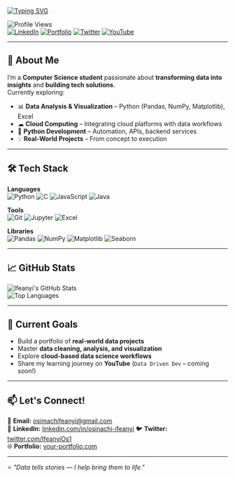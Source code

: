 <!-- Typing Animation -->
[![Typing SVG](https://readme-typing-svg.herokuapp.com?font=Fira+Code&size=26&duration=3000&pause=800&color=00C853&width=650&lines=Hi%2C+I'm+Ifeanyi+Elvis+Osinachi+%F0%9F%91%8B;Data+Analyst+%7C+Aspiring+Data+Scientist;Computer+Science+Undergraduate;Turning+Data+into+Insights)](https://git.io/typing-svg)

<!-- Profile Views & Badges -->
![Profile Views](https://komarev.com/ghpvc/?username=0sinach1&label=Profile%20Views&color=0e75b6&style=flat)  
[![LinkedIn](https://img.shields.io/badge/LinkedIn-%230077B5.svg?style=flat&logo=linkedin&logoColor=white)](linkedin.com/in/osinachi-ifeanyi)
[![Portfolio](https://img.shields.io/badge/Portfolio-%23000000.svg?style=flat&logo=github&logoColor=white)](YOUR_PORTFOLIO_URL)
[![Twitter](https://img.shields.io/badge/Twitter-%231DA1F2.svg?style=flat&logo=twitter&logoColor=white)](https://x.com/IfeanyiOs1)
[![YouTube](https://img.shields.io/badge/YouTube-%23FF0000.svg?style=flat&logo=youtube&logoColor=white)](https://www.youtube.com/@DataDrivenDev-d5u)

---

## 🚀 About Me
I’m a **Computer Science student** passionate about **transforming data into insights** and **building tech solutions**.  
Currently exploring:

- 📊 **Data Analysis & Visualization** – Python (Pandas, NumPy, Matplotlib), Excel  
- ☁ **Cloud Computing** – Integrating cloud platforms with data workflows  
- 🐍 **Python Development** – Automation, APIs, backend services  
- 💡 **Real-World Projects** – From concept to execution

---

## 🛠️ Tech Stack

**Languages**  
![Python](https://img.shields.io/badge/Python-%233776AB.svg?style=flat&logo=python&logoColor=white)
![C](https://img.shields.io/badge/C-%2300599C.svg?style=flat&logo=c&logoColor=white)
![JavaScript](https://img.shields.io/badge/JavaScript-%23F7DF1E.svg?style=flat&logo=javascript&logoColor=black)
![Java](https://img.shields.io/badge/Java-%23007396.svg?style=flat&logo=java&logoColor=white)

**Tools**  
![Git](https://img.shields.io/badge/Git-%23F05033.svg?style=flat&logo=git&logoColor=white)
![Jupyter](https://img.shields.io/badge/Jupyter-%23F37626.svg?style=flat&logo=jupyter&logoColor=white)
![Excel](https://img.shields.io/badge/Excel-%23217346.svg?style=flat&logo=microsoft-excel&logoColor=white)

**Libraries**  
![Pandas](https://img.shields.io/badge/Pandas-%23150458.svg?style=flat&logo=pandas&logoColor=white)
![NumPy](https://img.shields.io/badge/Numpy-%23013243.svg?style=flat&logo=numpy&logoColor=white)
![Matplotlib](https://img.shields.io/badge/Matplotlib-%23ffffff.svg?style=flat&logo=plotly&logoColor=black)
![Seaborn](https://img.shields.io/badge/Seaborn-%232E4C6D.svg?style=flat)

---

## 📈 GitHub Stats

![Ifeanyi's GitHub Stats](https://github-readme-stats.vercel.app/api?username=0sinach1&show_icons=true&theme=tokyonight)  
![Top Languages](https://github-readme-stats.vercel.app/api/top-langs/?username=0sinach1&layout=compact&theme=tokyonight)

---

## 🎯 Current Goals
- Build a portfolio of **real-world data projects**  
- Master **data cleaning, analysis, and visualization**  
- Explore **cloud-based data science workflows**  
- Share my learning journey on **YouTube** (`Data Driven Dev` – coming soon!)  

---

## 📫 Let's Connect!
📧 **Email:** osimachifeanyi@gmail.com  
💼 **LinkedIn:** [linkedin.com/in/osinachi-ifeanyi](linkedin.com/in/osinachi-ifeanyi)
🐦 **Twitter:** [twitter.com/IfeanyiOs1](https://x.com/IfeanyiOs1)  
🌐 **Portfolio:** [your-portfolio.com](YOUR_PORTFOLIO_URL)  

---

⭐ *"Data tells stories — I help bring them to life."*
